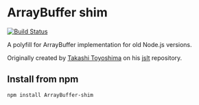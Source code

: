 ArrayBuffer shim
====
[![Build Status](https://drone.io/github.com/ianko/ArrayBuffer-shim/status.png)](https://drone.io/github.com/ArrayBuffer-shim/latest)


A polyfill for ArrayBuffer implementation for old Node.js versions.

Originally created by [Takashi Toyoshima](https://github.com/toyoshim) on his [jslt](https://github.com/toyoshim/jslt) repository.

## Install from npm

    npm install ArrayBuffer-shim

